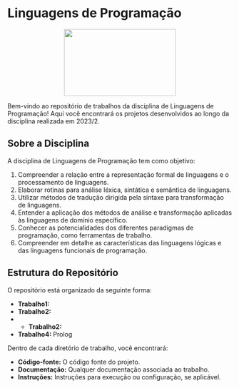 # Linguagens de Programação
<div align="center">
 <img height=150 width=250 src="https://www.valuehost.com.br/blog/wp-content/uploads/2018/08/228783-linguagem-de-programacao-conheca-x-tendencias-no-mercado-770x429.jpg.webp">
</div>

Bem-vindo ao repositório de trabalhos da disciplina de Linguagens de Programação! Aqui você encontrará os projetos desenvolvidos ao longo da disciplina realizada em 2023/2.

## Sobre a Disciplina

A disciplina de Linguagens de Programação tem como objetivo:
1. Compreender a relação entre a representação formal de linguagens e o processamento de linguagens.
2. Elaborar rotinas para análise léxica, sintática e semântica de linguagens.
3. Utilizar métodos de tradução dirigida pela sintaxe para transformação de linguagens.
4. Entender a aplicação dos métodos de análise e transformação aplicadas às linguagens de domínio específico.
5. Conhecer as potencialidades dos diferentes paradigmas de programação, como ferramentas de trabalho.
6. Compreender em detalhe as características das linguagens lógicas e das linguagens funcionais de programação.

## Estrutura do Repositório

O repositório está organizado da seguinte forma:

- **Trabalho1:** 
- **Trabalho2:**
- - **Trabalho2:** 
- **Trabalho4:** Prolog

Dentro de cada diretório de trabalho, você encontrará:

- **Código-fonte:** O código fonte do projeto.
- **Documentação:** Qualquer documentação associada ao trabalho.
- **Instruções:** Instruções para execução ou configuração, se aplicável.

